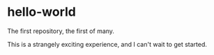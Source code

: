 # hello-world
The first repository, the first of many.

This is a strangely exciting experience, and I can't wait to get started.
